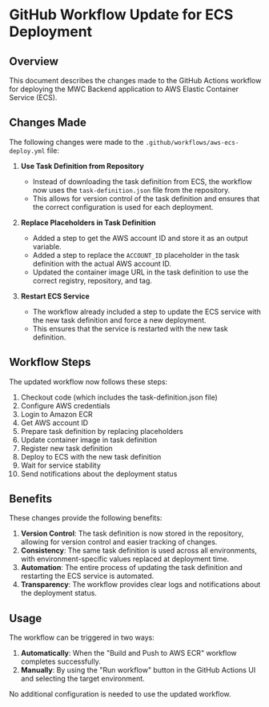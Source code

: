 # GitHub Workflow Update for ECS Deployment

## Overview

This document describes the changes made to the GitHub Actions workflow for deploying the MWC Backend application to AWS Elastic Container Service (ECS).

## Changes Made

The following changes were made to the `.github/workflows/aws-ecs-deploy.yml` file:

1. **Use Task Definition from Repository**
   - Instead of downloading the task definition from ECS, the workflow now uses the `task-definition.json` file from the repository.
   - This allows for version control of the task definition and ensures that the correct configuration is used for each deployment.

2. **Replace Placeholders in Task Definition**
   - Added a step to get the AWS account ID and store it as an output variable.
   - Added a step to replace the `ACCOUNT_ID` placeholder in the task definition with the actual AWS account ID.
   - Updated the container image URL in the task definition to use the correct registry, repository, and tag.

3. **Restart ECS Service**
   - The workflow already included a step to update the ECS service with the new task definition and force a new deployment.
   - This ensures that the service is restarted with the new task definition.

## Workflow Steps

The updated workflow now follows these steps:

1. Checkout code (which includes the task-definition.json file)
2. Configure AWS credentials
3. Login to Amazon ECR
4. Get AWS account ID
5. Prepare task definition by replacing placeholders
6. Update container image in task definition
7. Register new task definition
8. Deploy to ECS with the new task definition
9. Wait for service stability
10. Send notifications about the deployment status

## Benefits

These changes provide the following benefits:

1. **Version Control**: The task definition is now stored in the repository, allowing for version control and easier tracking of changes.
2. **Consistency**: The same task definition is used across all environments, with environment-specific values replaced at deployment time.
3. **Automation**: The entire process of updating the task definition and restarting the ECS service is automated.
4. **Transparency**: The workflow provides clear logs and notifications about the deployment status.

## Usage

The workflow can be triggered in two ways:

1. **Automatically**: When the "Build and Push to AWS ECR" workflow completes successfully.
2. **Manually**: By using the "Run workflow" button in the GitHub Actions UI and selecting the target environment.

No additional configuration is needed to use the updated workflow.
